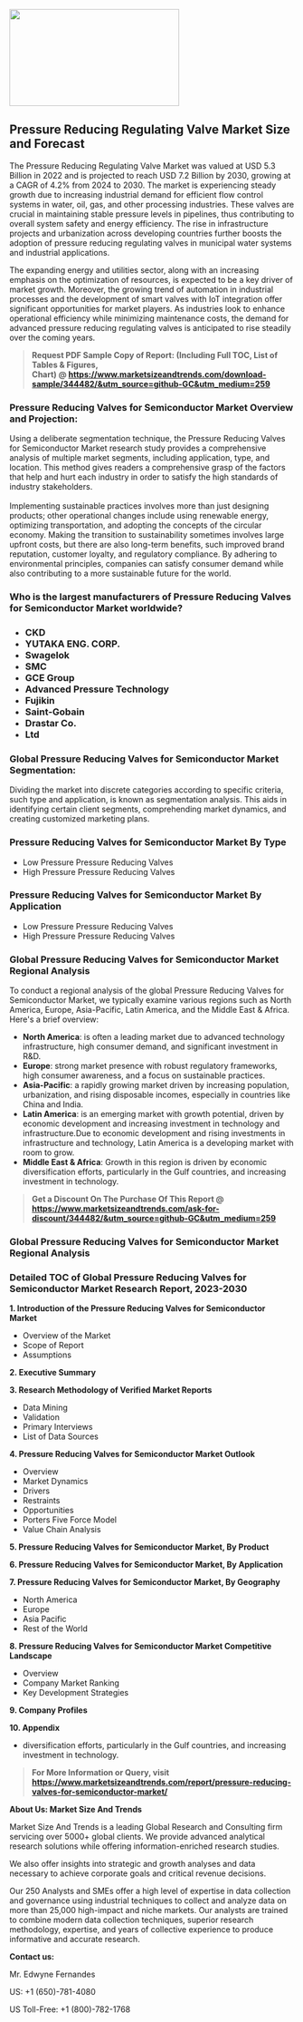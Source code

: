 <p><img class="alignnone size-medium wp-image-20088" src="https://ffe5etoiles.com/wp-content/uploads/2024/12/MST1-300x171.png" alt="" width="300" height="171" /></p><h2>Pressure Reducing Regulating Valve Market Size and Forecast</h2><p>The Pressure Reducing Regulating Valve Market was valued at USD 5.3 Billion in 2022 and is projected to reach USD 7.2 Billion by 2030, growing at a CAGR of 4.2% from 2024 to 2030. The market is experiencing steady growth due to increasing industrial demand for efficient flow control systems in water, oil, gas, and other processing industries. These valves are crucial in maintaining stable pressure levels in pipelines, thus contributing to overall system safety and energy efficiency. The rise in infrastructure projects and urbanization across developing countries further boosts the adoption of pressure reducing regulating valves in municipal water systems and industrial applications.</p><p>The expanding energy and utilities sector, along with an increasing emphasis on the optimization of resources, is expected to be a key driver of market growth. Moreover, the growing trend of automation in industrial processes and the development of smart valves with IoT integration offer significant opportunities for market players. As industries look to enhance operational efficiency while minimizing maintenance costs, the demand for advanced pressure reducing regulating valves is anticipated to rise steadily over the coming years.</p></p><blockquote id="" class=""><strong>Request PDF Sample Copy of Report: (Including Full TOC, List of Tables &amp; Figures, Chart)&nbsp;@&nbsp;<strong><a href="https://www.marketsizeandtrends.com/download-sample/344482/&utm_source=github-GC&utm_medium=259" target="_blank">https://www.marketsizeandtrends.com/download-sample/344482/&utm_source=github-GC&utm_medium=259</a></strong></strong></blockquote><h3 id="" class="">Pressure Reducing Valves for Semiconductor Market&nbsp;Overview and Projection:</h3><p id="" class="">Using a deliberate segmentation technique, the Pressure Reducing Valves for Semiconductor Market research study provides a comprehensive analysis of multiple market segments, including application, type, and location. This method gives readers a comprehensive grasp of the factors that help and hurt each industry in order to satisfy the high standards of industry stakeholders. <br /> <br />Implementing sustainable practices involves more than just designing products; other operational changes include using renewable energy, optimizing transportation, and adopting the concepts of the circular economy. Making the transition to sustainability sometimes involves large upfront costs, but there are also long-term benefits, such improved brand reputation, customer loyalty, and regulatory compliance. By adhering to environmental principles, companies can satisfy consumer demand while also contributing to a more sustainable future for the world.</p><h3 id="" class="">Who is the largest manufacturers of&nbsp;Pressure Reducing Valves for Semiconductor Market worldwide?</h3><h3 class=""><p><ul><li>CKD </li><li> YUTAKA ENG. CORP. </li><li> Swagelok </li><li> SMC </li><li> GCE Group </li><li> Advanced Pressure Technology </li><li> Fujikin </li><li> Saint-Gobain </li><li> Drastar Co. </li><li> Ltd</li></ul></p></h3><h3 id="" class="">Global&nbsp;Pressure Reducing Valves for Semiconductor Market Segmentation:</h3><p id="" class="">Dividing the market into discrete categories according to specific criteria, such type and application, is known as segmentation analysis. This aids in identifying certain client segments, comprehending market dynamics, and creating customized marketing plans.</p><h3 id="" class="">Pressure Reducing Valves for Semiconductor Market&nbsp;By Type</h3><p><p><ul><li>Low Pressure Pressure Reducing Valves</li><li> High Pressure Pressure Reducing Valves</p></li></ul></p></p><h3 id="" class="">Pressure Reducing Valves for Semiconductor Market&nbsp;By Application</h3><p class=""><p><ul><li>Low Pressure Pressure Reducing Valves</li><li> High Pressure Pressure Reducing Valves</li></ul></p></p><h3 id="" class="">Global Pressure Reducing Valves for Semiconductor Market Regional Analysis</h3><p id="" class="">To conduct a regional analysis of the global Pressure Reducing Valves for Semiconductor Market, we typically examine various regions such as North America, Europe, Asia-Pacific, Latin America, and the Middle East &amp; Africa. Here's a brief overview:</p><ul><li><strong>North America</strong>: is often a leading market due to advanced technology infrastructure, high consumer demand, and significant investment in R&amp;D.</li><li><strong>Europe</strong>: strong market presence with robust regulatory frameworks, high consumer awareness, and a focus on sustainable practices.</li><li><strong>Asia-Pacific</strong>: a rapidly growing market driven by increasing population, urbanization, and rising disposable incomes, especially in countries like China and India.</li><li><strong>Latin America</strong>: is an emerging market with growth potential, driven by economic development and increasing investment in technology and infrastructure.Due to economic development and rising investments in infrastructure and technology, Latin America is a developing market with room to grow.</li><li><strong>Middle East &amp; Africa</strong>: Growth in this region is driven by economic diversification efforts, particularly in the Gulf countries, and increasing investment in technology.</li></ul><blockquote id="" class=""><strong>Get a Discount On The Purchase Of This Report @ <strong><a href="https://www.marketsizeandtrends.com/ask-for-discount/344482/&utm_source=github-GC&utm_medium=259" target="_blank">https://www.marketsizeandtrends.com/ask-for-discount/344482/&utm_source=github-GC&utm_medium=259</a></strong></strong></blockquote><h3 id="" class="">Global Pressure Reducing Valves for Semiconductor Market Regional Analysis</h3><h3 id="" class="">Detailed TOC of Global Pressure Reducing Valves for Semiconductor Market Research Report, 2023-2030</h3><p id="" class=""><strong>1. Introduction of the Pressure Reducing Valves for Semiconductor Market</strong></p><ul><li>Overview of the Market</li><li>Scope of Report</li><li>Assumptions</li></ul><p id="" class=""><strong>2. Executive Summary</strong></p><p id="" class=""><strong>3. Research Methodology of Verified Market Reports</strong></p><ul><li>Data Mining</li><li>Validation</li><li>Primary Interviews</li><li>List of Data Sources</li></ul><p id="" class=""><strong>4. Pressure Reducing Valves for Semiconductor Market Outlook</strong></p><ul><li>Overview</li><li>Market Dynamics</li><li>Drivers</li><li>Restraints</li><li>Opportunities</li><li>Porters Five Force Model</li><li>Value Chain Analysis</li></ul><p id="" class=""><strong>5. Pressure Reducing Valves for Semiconductor Market, By Product</strong></p><p id="" class=""><strong>6. Pressure Reducing Valves for Semiconductor Market, By Application</strong></p><p id="" class=""><strong>7. Pressure Reducing Valves for Semiconductor Market, By Geography</strong></p><ul><li>North America</li><li>Europe</li><li>Asia Pacific</li><li>Rest of the World</li></ul><p id="" class=""><strong>8. Pressure Reducing Valves for Semiconductor Market Competitive Landscape</strong></p><ul><li>Overview</li><li>Company Market Ranking</li><li>Key Development Strategies</li></ul><p id="" class=""><strong>9. Company Profiles</strong></p><p id="" class=""><strong>10. Appendix</strong></p><ul><li>diversification efforts, particularly in the Gulf countries, and increasing investment in technology.</li></ul><blockquote id="" class=""><strong>For More Information or Query, visit <strong><strong><a href="https://www.marketsizeandtrends.com/report/pressure-reducing-valves-for-semiconductor-market/" target="_blank">https://www.marketsizeandtrends.com/report/pressure-reducing-valves-for-semiconductor-market/</a></strong></strong></strong></blockquote><p id="" class=""><strong>About Us: Market Size And Trends</strong></p><p id="" class="">Market Size And Trends is a leading Global Research and Consulting firm servicing over 5000+ global clients. We provide advanced analytical research solutions while offering information-enriched research studies.</p><p id="" class="">We also offer insights into strategic and growth analyses and data necessary to achieve corporate goals and critical revenue decisions.</p><p id="" class="">Our 250 Analysts and SMEs offer a high level of expertise in data collection and governance using industrial techniques to collect and analyze data on more than 25,000 high-impact and niche markets. Our analysts are trained to combine modern data collection techniques, superior research methodology, expertise, and years of collective experience to produce informative and accurate research.</p><p id="" class=""><strong>Contact us:</strong></p><p id="" class="">Mr. Edwyne Fernandes</p><p id="" class="">US: +1 (650)-781-4080</p><p id="" class="">US Toll-Free: +1 (800)-782-1768</p>
